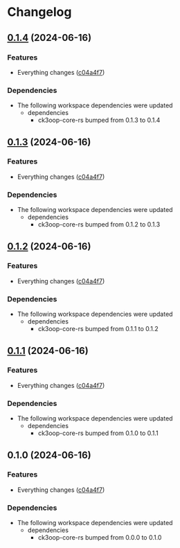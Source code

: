 # Changelog

## [0.1.4](https://github.com/bukowabot/release-please-bug1/compare/tauri-rust-v0.1.3...tauri-rust-v0.1.4) (2024-06-16)


### Features

* Everything changes ([c04a4f7](https://github.com/bukowabot/release-please-bug1/commit/c04a4f7bc96bd003882051cc722fa849f2e21edf))


### Dependencies

* The following workspace dependencies were updated
  * dependencies
    * ck3oop-core-rs bumped from 0.1.3 to 0.1.4

## [0.1.3](https://github.com/bukowabot/release-please-bug1/compare/tauri-rust-v0.1.2...tauri-rust-v0.1.3) (2024-06-16)


### Features

* Everything changes ([c04a4f7](https://github.com/bukowabot/release-please-bug1/commit/c04a4f7bc96bd003882051cc722fa849f2e21edf))


### Dependencies

* The following workspace dependencies were updated
  * dependencies
    * ck3oop-core-rs bumped from 0.1.2 to 0.1.3

## [0.1.2](https://github.com/bukowabot/release-please-bug1/compare/tauri-rust-v0.1.1...tauri-rust-v0.1.2) (2024-06-16)


### Features

* Everything changes ([c04a4f7](https://github.com/bukowabot/release-please-bug1/commit/c04a4f7bc96bd003882051cc722fa849f2e21edf))


### Dependencies

* The following workspace dependencies were updated
  * dependencies
    * ck3oop-core-rs bumped from 0.1.1 to 0.1.2

## [0.1.1](https://github.com/bukowabot/release-please-bug1/compare/tauri-rust-v0.1.0...tauri-rust-v0.1.1) (2024-06-16)


### Features

* Everything changes ([c04a4f7](https://github.com/bukowabot/release-please-bug1/commit/c04a4f7bc96bd003882051cc722fa849f2e21edf))


### Dependencies

* The following workspace dependencies were updated
  * dependencies
    * ck3oop-core-rs bumped from 0.1.0 to 0.1.1

## 0.1.0 (2024-06-16)


### Features

* Everything changes ([c04a4f7](https://github.com/bukowabot/release-please-bug1/commit/c04a4f7bc96bd003882051cc722fa849f2e21edf))


### Dependencies

* The following workspace dependencies were updated
  * dependencies
    * ck3oop-core-rs bumped from 0.0.0 to 0.1.0
